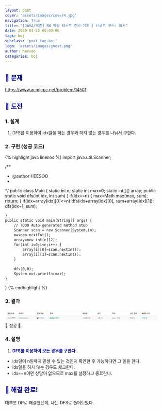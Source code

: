 ```yaml
---
layout: post
cover: 'assets/images/cover4.jpg'
navigation: True
title: "[JAVA/백준] SW 역량 테스트 준비-기초 | 브루트 포스: 퇴사"
date: 2020-04-26 00:00:00
tags: boj
subclass: 'post tag-boj'
logo: 'assets/images/ghost.png'
author: heesoo
categories: boj
---
```

## <span style="color:navy">👀 문제</span>
<https://www.acmicpc.net/problem/14501>

## <span style="color:navy">👊 도전</span>

### 1. 설계
1. DFS를 이용하여 idx일을 하는 경우와 하지 않는 경우를 나눠서 구한다.

### 2. 구현 (성공 코드)
{% highlight java linenos %}
import java.util.Scanner;

/**
 * @author HEESOO
 *
 */
public class Main {
	static int n;
	static int max=0;
	static int[][] array;
	public static void dfs(int idx, int sum) {
		if(idx==n) {
			max=Math.max(max, sum);
			return;
		}
		if(idx+array[idx][0]<=n)
			dfs(idx+array[idx][0], sum+array[idx][1]);
		dfs(idx+1, sum);
		
	}
	public static void main(String[] args) {
		// TODO Auto-generated method stub
		Scanner scan = new Scanner(System.in);
		n=scan.nextInt();
		array=new int[n][2];
		for(int i=0;i<n;i++) {
			array[i][0]=scan.nextInt();
			array[i][1]=scan.nextInt();
		}
		
		dfs(0,0);
		System.out.println(max);
	}
}
{% endhighlight %}

### 3. 결과
![실행결과](./assets/images/200426_2.PNG)
🤟 성공 🤟  

### 4. 설명
1. **<span style="color:navy">DFS를 이용하여 모든 경우를 구한다</span>**
- idx일이 n일까지 끝낼 수 있는 것인지 확인한 후 가능하다면 그 일을 한다.
- idx일을 하지 않는 경우도 체크한다.
- idx==n이면 상담이 없으므로 max를 설정하고 종료한다.

## <span style="color:navy">👏 해결 완료!</span>
대부분 DP로 해결했던데, 나는 DFS로 풀어보았다.

